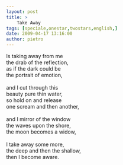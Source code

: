 ```yaml
---
layout: post
title: >
    Take Away
tags: [speciale,onestar,twostars,english,]
date: 2009-04-17 13:16:00
author: pietro
---
```

Is taking away from me<br/>the drab of the reflection,<br/>as if the dark could be<br/>the portrait of emotion,<br/><br/>and I cut through this<br/>beauty pure thin water,<br/>so hold on and release<br/>one scream and then another,<br/><br/>and I mirror of the window<br/>the waves upon the shore,<br/>the moon becomes a widow,<br/><br/>I take away some more,<br/>the deep and then the shallow,<br/>then I become aware.
